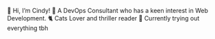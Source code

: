 👋 Hi, I’m Cindy!
👀 A DevOps Consultant who has a keen interest in Web Development.
🐈 Cats Lover and thriller reader 
🤭 Currently trying out everything tbh

<!---
cxindy/cxindy is a ✨ special ✨ repository because its `README.md` (this file) appears on your GitHub profile.
You can click the Preview link to take a look at your changes.
--->
